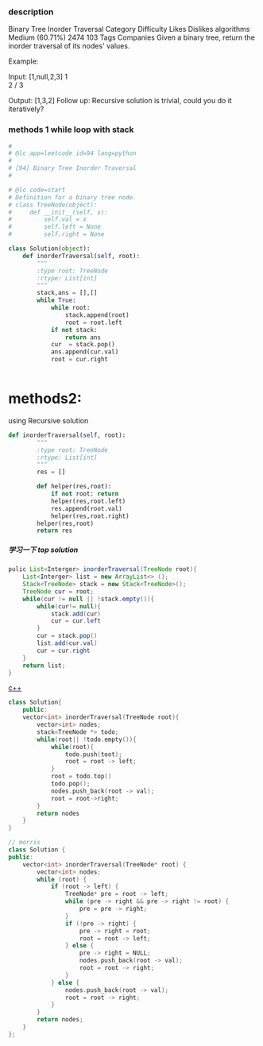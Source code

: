 ### description

Binary Tree Inorder Traversal
Category	Difficulty	Likes	Dislikes
algorithms	Medium (60.71%)	2474	103
Tags
Companies
Given a binary tree, return the inorder traversal of its nodes' values.

Example:

Input: [1,null,2,3]
   1
    \
     2
    /
   3

Output: [1,3,2]
Follow up: Recursive solution is trivial, could you do it iteratively?

### methods 1 while loop with stack
```python
#
# @lc app=leetcode id=94 lang=python
#
# [94] Binary Tree Inorder Traversal
#

# @lc code=start
# Definition for a binary tree node.
# class TreeNode(object):
#     def __init__(self, x):
#         self.val = x
#         self.left = None
#         self.right = None

class Solution(object):
    def inorderTraversal(self, root):
        """
        :type root: TreeNode
        :rtype: List[int]
        """
        stack,ans = [],[]
        while True:
            while root:
                stack.append(root)
                root = root.left
            if not stack:
                return ans
            cur  = stack.pop()
            ans.append(cur.val)
            root = cur.right
            

```

# methods2:
using  Recursive solution
```python
def inorderTraversal(self, root):
        """
        :type root: TreeNode
        :rtype: List[int]
        """
        res = []

        def helper(res,root):
            if not root: return
            helper(res,root.left)
            res.append(root.val)
            helper(res,root.right)
        helper(res,root)
        return res 
```



##### 学习一下 top solution



```java
pulic List<Interger> inorderTraversal(TreeNode root){
    List<Interger> list = new ArrayList<> ();
    Stack<TreeNode> stack = new Stack<TreeNode>();
    TreeNode cur = root;
    while(cur != null || !stack.empty()){
        while(cur!= null){
            stack.add(cur)
            cur = cur.left
        }
        cur = stack.pop()
        list.add(cur.val)
        cur = cur.right
    }
    return list;
}

```
[c++](https://leetcode.com/problems/binary-tree-inorder-traversal/discuss/31231/C%2B%2B-Iterative-Recursive-and-Morris) 

```c++
class Solution{
    public:
    vector<int> inorderTraversal(TreeNode root){
        vector<int> nodes;
        stack<TreeNode *> todo;
        while(root|| !todo.empty()){
            while(root){
                todo.push(toot);
                root = root -> left;
            }
            root = todo.top()
            todo.pop();
            nodes.push_back(root -> val);
            root = root->right;
        }
        return nodes
    }
}
```

```c++
// morris
class Solution {
public:
    vector<int> inorderTraversal(TreeNode* root) {
        vector<int> nodes;
        while (root) {
            if (root -> left) {
                TreeNode* pre = root -> left;
                while (pre -> right && pre -> right != root) {
                    pre = pre -> right;
                }
                if (!pre -> right) {
                    pre -> right = root;
                    root = root -> left;
                } else {
                    pre -> right = NULL;
                    nodes.push_back(root -> val);
                    root = root -> right;
                }
            } else {
                nodes.push_back(root -> val);
                root = root -> right;
            }
        }
        return nodes;
    }
};
```


